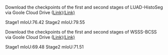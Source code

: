 Download the checkpoints of the first and second stages of LUAD-HistoSeg via Goole Cloud Drive ([Link)](https://drive.google.com/file/d/1_dSyEy1JrVEystyjqkoYf6YmWMrxmWNk/view?usp=drive_link)([Link)](https://drive.google.com/file/d/12oLS9aj8oEy1fN_xW8DQZMXkBm4qWsJy/view?usp=drive_link) 

Stage1 mIoU:76.42 Stage2 mIoU:79.55

Download the checkpoints of the first and second stages of WSSS-BCSS via Goole Cloud Drive ([Link)](https://drive.google.com/file/d/19CWs3rYqrJKMyZvxD90tejp-Ot2Nxogh/view?usp=drive_link)([Link)](https://drive.google.com/file/d/1ZDXJ9tlYKYnwlfyg88h_HKL0DWmi1sJD/view?usp=drive_link)

Stage1 mIoU:69.48 Stage2 mIoU:71.51
